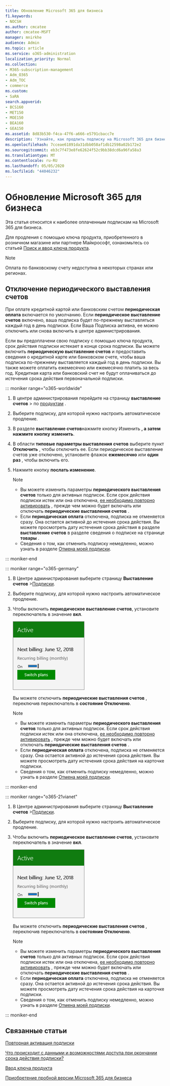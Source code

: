 ```yaml
---
title: Обновление Microsoft 365 для бизнеса
f1.keywords:
- NOCSH
ms.author: cmcatee
author: cmcatee-MSFT
manager: mnirkhe
audience: Admin
ms.topic: article
ms.service: o365-administration
localization_priority: Normal
ms.collection:
- M365-subscription-management
- Adm_O365
- Adm_TOC
- commerce
ms.custom:
- SaRA
search.appverid:
- BCS160
- MET150
- MOE150
- BEA160
- GEA150
ms.assetid: 8d83b530-f4ca-47f6-a666-e5791cbacc7e
description: 'Узнайте, как продлить подписку на Microsoft 365 для бизнеса с помощью ключа продукта и отключите периодические выставление счетов. '
ms.openlocfilehash: 7cceae61891da31dbb058af1db12598a02b172e2
ms.sourcegitcommit: eb3c7f473e8fe62624f52c9bb38dcd6a96fa58a3
ms.translationtype: MT
ms.contentlocale: ru-RU
ms.lasthandoff: 05/05/2020
ms.locfileid: "44046232"
---
```

# <a name="renew-microsoft-365-for-business"></a>Обновление Microsoft 365 для бизнеса

Эта статья относится к наиболее оплаченным подпискам на Microsoft 365 для бизнеса.
  
Для продления с помощью ключа продукта, приобретенного в розничном магазине или партнере Майкрософт, ознакомьтесь со статьей [Поиск и ввод ключа продукта](../enter-your-product-key.md).

> [!NOTE]
> Оплата по банковскому счету недоступна в некоторых странах или регионах.
  
## <a name="turn-recurring-billing-off-or-on"></a>Отключение периодического выставления счетов

При оплате кредитной картой или банковским счетом **периодическая оплата** включается по умолчанию. Если **периодическое выставление счетов** включено, ваша подписка будет по-прежнему выставляться каждый год в день подписки. Если Ваша Подписка активна, ее можно отключить или снова включить в центре администрирования.
  
Если вы предоплачени свою подписку с помощью ключа продукта, срок действия подписки истекает в конце срока подписки. Вы можете включить **периодическую выставление счетов** и предоставить сведения о кредитной карте или банковском счете, чтобы ваша подписка по-прежнему выставляется каждый год в день подписки. Вы также можете оплатить ежемесячно или ежемесячно платить за весь год. Кредитная карта или банковский счет не будут оплачиваться до истечения срока действия первоначальной подписки.

::: moniker range="o365-worldwide"

1. В центре администрирования перейдите на страницу **выставление счетов** \> по <a href="https://go.microsoft.com/fwlink/p/?linkid=842054" target="_blank">продуктам</a> .

2. Выберите подписку, для которой нужно настроить автоматическое продление.

3. В разделе **выставление счетов**нажмите кнопку Изменить **, а затем** **нажмите кнопку** **изменить**.

4. В области **типовые параметры выставления счетов** выберите пункт **Отключить** , чтобы отключить ее. Если периодическое выставление счетов уже отключено, установите флажок **ежемесячно** или **один раз** , чтобы включить его.

5. Нажмите кнопку **послать изменение**.

    > [!NOTE]
    > - Вы можете изменить параметры **периодического выставления счетов** только для активных подписок. Если срок действия подписки истек или она отключена, [ее необходимо повторно активировать](reactivate-your-subscription.md) , прежде чем можно будет включать или отключать **периодические выставления счетов** .
    > - Если **периодическая оплата** отключена, подписка не отменяется сразу. Она остается активной до истечения срока действия. Вы можете просмотреть дату истечения срока действия в разделе **выставление счетов** в разделе сведения о подписке на странице **товары** .
    > - Сведения о том, как отменить подписку немедленно, можно узнать в разделе [Отмена моей подписки](cancel-your-subscription.md).

::: moniker-end

::: moniker range="o365-germany"
  
1. В Центре администрирования выберите страницу **Выставление счетов** \><a href="https://go.microsoft.com/fwlink/p/?linkid=847745" target="_blank">Подписки</a>.

2. Выберите подписку, для которой нужно настроить автоматическое продление.

3. Чтобы включить **периодическое выставление счетов**, установите переключатель в значение **вкл**.

    ![Закрытие карточки подписки с включенной периодическим выставлением счетов.](../../media/984464dc-6b63-4b24-84e1-67f6c4b1d48e.png)
  
    Вы можете отключить **периодические выставления счетов** , переключив переключатель в **состояние Отключено**.

    > [!NOTE]
    > - Вы можете изменить параметры **периодического выставления счетов** только для активных подписок. Если срок действия подписки истек или она отключена, [ее необходимо повторно активировать](reactivate-your-subscription.md) , прежде чем можно будет включать или отключать **периодические выставления счетов** .
    > - Если **периодическая оплата** отключена, подписка не отменяется сразу. Она остается активной до истечения срока действия. Вы можете просмотреть дату истечения срока действия на карточке подписки.
    > - Сведения о том, как отменить подписку немедленно, можно узнать в разделе [Отмена моей подписки](cancel-your-subscription.md).

::: moniker-end

::: moniker range="o365-21vianet"
  
1. В Центре администрирования выберите страницу **Выставление счетов** \><a href="https://go.microsoft.com/fwlink/p/?linkid=850626" target="_blank">Подписки</a>.

2. Выберите подписку, для которой нужно настроить автоматическое продление.

3. Чтобы включить **периодическое выставление счетов**, установите переключатель в значение **вкл**.

    ![Закрытие карточки подписки с включенной периодическим выставлением счетов.](../../media/984464dc-6b63-4b24-84e1-67f6c4b1d48e.png)
  
    Вы можете отключить **периодические выставления счетов** , переключив переключатель в **состояние Отключено**.

    > [!NOTE]
    > - Вы можете изменить параметры **периодического выставления счетов** только для активных подписок. Если срок действия подписки истек или она отключена, [ее необходимо повторно активировать](reactivate-your-subscription.md) , прежде чем можно будет включать или отключать **периодические выставления счетов** .
    > - Если **периодическая оплата** отключена, подписка не отменяется сразу. Она остается активной до истечения срока действия. Вы можете просмотреть дату истечения срока действия на карточке подписки.
    > - Сведения о том, как отменить подписку немедленно, можно узнать в разделе [Отмена моей подписки](cancel-your-subscription.md).

::: moniker-end

## <a name="related-articles"></a>Связанные статьи

[Повторная активация подписки](reactivate-your-subscription.md)
  
[Что происходит с данными и возможностями доступа при окончании срока действия подписки?](what-if-my-subscription-expires.md)

[Ввод ключа продукта](../enter-your-product-key.md)
  
[Приобретение пробной версии Microsoft 365 для бизнеса](../buy-a-subscription-from-your-free-trial.md)
